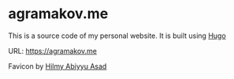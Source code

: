 # agramakov.me

This is a source code of my personal website. It is built using [Hugo](https://gohugo.io)

URL: https://agramakov.me

Favicon by [Hilmy Abiyyu Asad](https://freeicons.io/profile/75801)
